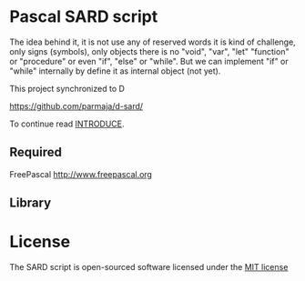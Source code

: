 Pascal SARD script
==================

The idea behind it, it is not use any of reserved words it is kind of challenge, only signs (symbols), only objects there is no "void", "var", "let" "function" or "procedure" or even "if", "else" or "while".
But we can implement "if" or "while" internally by define it as internal object (not yet).

This project synchronized to D

https://github.com/parmaja/d-sard/

To continue read [INTRODUCE](./INTRODUCE.md).

Required
--------

FreePascal http://www.freepascal.org

Library
--------

License
=======

The SARD script is open-sourced software licensed under the [MIT license](http://opensource.org/licenses/MIT)
